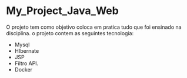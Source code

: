 # My_Project_Java_Web
O projeto tem como objetivo coloca em pratica tudo que foi ensinado na disciplina. o projeto contem as seguintes tecnologia: 
- Mysql  
- HIbernate 
- JSP
- Filtro API.
- Docker
